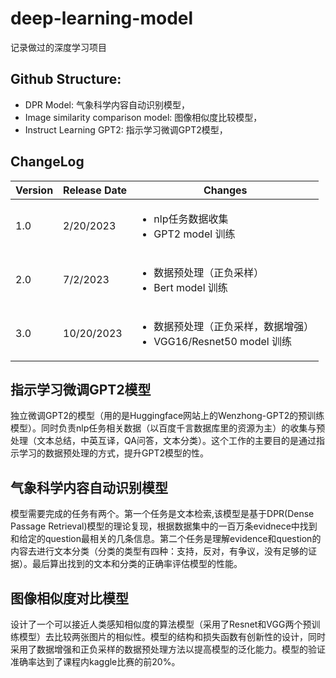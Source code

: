 # deep-learning-model
记录做过的深度学习项目

## Github Structure:
- DPR Model: 气象科学内容自动识别模型，
- Image similarity comparison model: 图像相似度比较模型，
- Instruct Learning GPT2: 指示学习微调GPT2模型，

## ChangeLog
| Version | Release Date | Changes |
| ------- | ------------ | ------- |
| 1.0 | 2/20/2023 | <ul><li>nlp任务数据收集</li><li>GPT2 model 训练</li></ul> |
| 2.0 | 7/2/2023 | <ul><li>数据预处理（正负采样）</li><li>Bert model 训练</li></ul> |
| 3.0 | 10/20/2023 | <ul><li>数据预处理（正负采样，数据增强）</li><li>VGG16/Resnet50 model 训练</li></ul> |

## 指示学习微调GPT2模型
独立微调GPT2的模型（用的是Huggingface网站上的Wenzhong-GPT2的预训练模型）。同时负责nlp任务相关数据（以百度千言数据库里的资源为主）的收集与预处理（文本总结，中英互译，QA问答，文本分类）。这个工作的主要目的是通过指示学习的数据预处理的方式，提升GPT2模型的性。 

## 气象科学内容自动识别模型
模型需要完成的任务有两个。第一个任务是文本检索,该模型是基于DPR(Dense Passage Retrieval)模型的理论复现，根据数据集中的一百万条evidnece中找到和给定的question最相关的几条信息。第二个任务是理解evidence和question的内容去进行文本分类（分类的类型有四种：支持，反对，有争议，没有足够的证据）。最后算出找到的文本和分类的正确率评估模型的性能。

## 图像相似度对比模型
设计了一个可以接近人类感知相似度的算法模型（采用了Resnet和VGG两个预训练模型）去比较两张图片的相似性。模型的结构和损失函数有创新性的设计，同时采用了数据增强和正负采样的数据预处理方法以提高模型的泛化能力。模型的验证准确率达到了课程内kaggle比赛的前20%。
